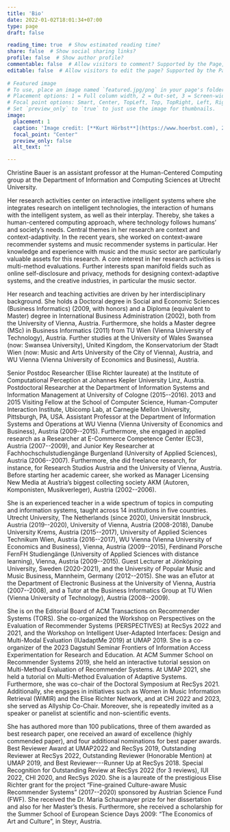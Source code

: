 ```yaml
---
title: 'Bio'
date: 2022-01-02T18:01:34+07:00
type: page
draft: false

reading_time: true  # Show estimated reading time?
share: false  # Show social sharing links?
profile: false  # Show author profile?
commentable: false  # Allow visitors to comment? Supported by the Page, Post, and Docs content types.
editable: false  # Allow visitors to edit the page? Supported by the Page, Post, and Docs content types.
  
# Featured image
# To use, place an image named `featured.jpg/png` in your page's folder.
# Placement options: 1 = Full column width, 2 = Out-set, 3 = Screen-width
# Focal point options: Smart, Center, TopLeft, Top, TopRight, Left, Right, BottomLeft, Bottom, BottomRight
# Set `preview_only` to `true` to just use the image for thumbnails.
image:
  placement: 1
  caption: 'Image credit: [**Kurt Hörbst**](https://www.hoerbst.com), 2020.' 
  focal_point: "Center"
  preview_only: false
  alt_text: ""

---
```



Christine Bauer is an assistant professor at the Human-Centered Computing group at the Department of Information and Computing Sciences at Utrecht University.

<!--Her research vision is to leverage intelligent systems and embed them into socio-technical ecosystems to benefit humans and society. -->
Her research activities center on interactive intelligent systems where she integrates research on intelligent technologies, the interaction of humans with the intelligent system, as well as their interplay. Thereby, she takes a human-centered computing approach, where technology follows humans’ and society’s needs. Central themes in her research are context and context-adaptivity. In the recent years, she worked on context-aware recommender systems and music recommender systems in particular. Her knowledge and experience with music and the music sector are particularly valuable assets for this research.
A core interest in her research activities is multi-method evaluations. Further interests span manifold fields such as online self-disclosure and privacy, methods for designing context-adaptive systems, and the creative industries, in particular the music sector.

Her research and teaching activities are driven by her interdisciplinary background. She holds a Doctoral degree in Social and Economic Sciences (Business Informatics) (2009, with honors) and a Diploma (equivalent to Master) degree in International Business Administration (2002), both from the University of Vienna, Austria. Furthermore, she holds a Master degree (MSc) in Business Informatics (2011) from TU Wien (Vienna University of Technology), Austria. Further studies at the University of Wales Swansea (now: Swansea University), United Kingdom, the Konservatorium der Stadt Wien (now: Music and Arts University of the City of Vienna), Austria, and WU Vienna (Vienna University of Economics and Business), Austria.

Senior Postdoc Researcher (Elise Richter laureate) at the Institute of Computational Perception at Johannes Kepler University Linz, Austria. Postdoctoral Researcher at the Department of Information Systems and Information Management at University of Cologne (2015--2016). 2013 and 2015 Visiting Fellow at the School of Computer Science, Human-Computer Interaction Institute, Ubicomp Lab, at Carnegie Mellon University, Pittsburgh, PA, USA. Assistant Professor at the Department of Information Systems and Operations at WU Vienna (Vienna University of Economics and Business), Austria (2009--2015).
Furthermore, she engaged in applied research as a Researcher at E-Commerce Competence Center (EC3), Austria (2007--2009), and Junior Key Researcher at Fachhochschulstudiengänge Burgenland (University of Applied Sciences), Austria (2006--2007). Furthermore, she did freelance research, for instance, for Research Studios Austria and the University of Vienna, Austria.
Before starting her academic career, she worked as Manager Licensing New Media at Austria’s biggest collecting society AKM (Autoren, Komponisten, Musikverleger), Austria (2002--2006).

She is an experienced teacher in a wide spectrum of topics in computing and information systems, taught across 14 institutions in five countries. Utrecht University, The Netherlands (since 2020), Universität Innsbruck, Austria (2019--2020), University of Vienna, Austria (2008-2018), Danube University Krems, Austria (2015--2017), University of Applied Sciences Technikum Wien, Austria (2016--2017), WU Vienna (Vienna University of Economics and Business), Vienna, Austria (2009--2015), Ferdinand Porsche FernFH Studiengänge (University of Applied Sciences with distance learning), Vienna, Austria (2009--2015). Guest Lecturer at Jönköping University, Sweden (2020-2021), and the University of Popular Music and Music Business, Mannheim, Germany (2012--2015). She was an eTutor at the Department of Electronic Business at the University of Vienna, Austria (2007--2008), and a Tutor at the Business Informatics Group at TU Wien (Vienna University of Technology), Austria (2008--2009).

She is on the Editorial Board of ACM Transactions on Recommender Systems (TORS). She co-organized the Workshop on Perspectives on the Evaluation of Recommender Systems (PERSPECTIVES) at RecSys 2022 and 2021, and the Workshop on Intelligent User-Adapted Interfaces: Design and Multi-Modal Evaluation (IUadaptMe 2019) at UMAP 2019. She is a co-organizer of the 2023 Dagstuhl Seminar Frontiers of Information Access Experimentation for Research and Education. At ACM Summer School on Recommender Systems 2019, she held an interactive tutorial session on Multi-Method Evaluation of Recommender Systems. At UMAP 2021, she held a tutorial on Multi-Method Evaluation of Adaptive Systems. Furthermore, she was co-chair of the Doctoral Symposium at RecSys 2021. Additionally, she engages in initiatives such as Women in Music Information Retrieval (WiMIR) and the Elise Richter Network, and at CHI 2022 and 2023, she served as Allyship Co-Chair. Moreover, she is repeatedly invited as a speaker or panelist at scientific and non-scientific events.

She has authored more than 100 publications, three of them awarded as best research paper, one received an award of excellence (highly commended paper), and four additional nominations for best paper awards. Best Reviewer Award at UMAP2022 and RecSys 2019, Outstanding Reviewer at RecSys 2022, Outstanding Reviewer (Honorable Mention) at UMAP 2019, and Best Reviewer---Runner Up at RecSys 2018. Special Recognition for Outstanding Review at RecSys 2022 (for 3 reviews), IUI 2022, CHI 2020, and RecSys 2020. She is a laureate of the prestigious Elise Richter grant for the project “Fine-grained Culture-aware Music Recommender Systems” (2017--2020) sponsored by Austrian Science Fund (FWF). She received the Dr. Maria Schaumayer prize for her dissertation and also for her Master’s thesis. Furthermore, she received a scholarship for the Summer School of European Science Days 2009: “The Economics of Art and Culture”, in Steyr, Austria.